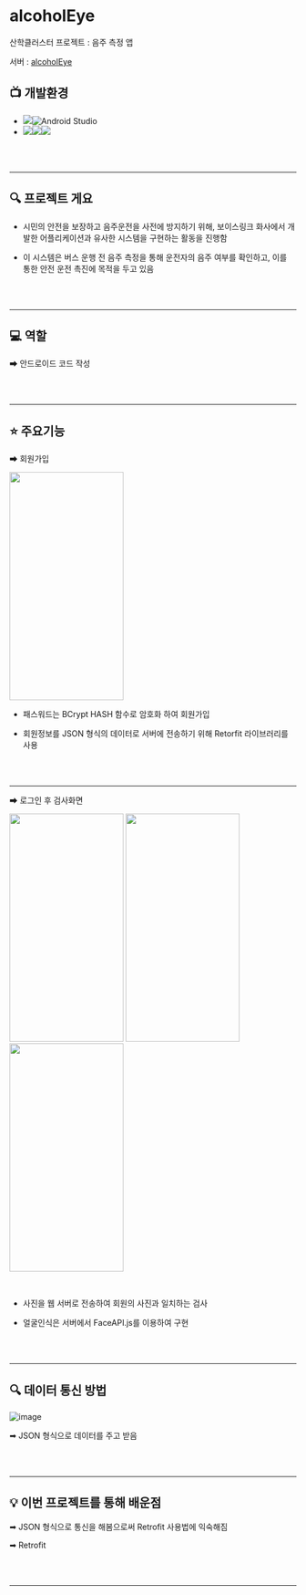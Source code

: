 # alcoholEye
산학클러스터 프로젝트 : 음주 측정 앱

서버 : [alcoholEye](https://github.com/jhchon/alcoholEye)

## 📺 개발환경
- <img src="https://img.shields.io/badge/IDE-%23121011?style=for-the-badge">![Android Studio](https://img.shields.io/badge/Android%20Studio-3DDC84.svg?&style=for-the-badge&logo=Android%20Studio&logoColor=white)
- <img src="https://img.shields.io/badge/Language-%23121011?style=for-the-badge"><img src="https://img.shields.io/badge/java-%23ED8B00?style=for-the-badge&logo=openjdk&logoColor=white"><img src="https://img.shields.io/badge/18-515151?style=for-the-badge">

<br/><br/>
<hr>

## 🔍 프로젝트 게요

- 시민의 안전을 보장하고 음주운전을 사전에 방지하기 위해, 보이스링크 화사에서 개발한 어플리케이션과 유사한 시스템을 구현하는 활동을 진행함

- 이 시스템은 버스 운행 전 음주 측정을 통해 운전자의 음주 여부를 확인하고, 이를 통한 안전 운전 촉진에 목적을 두고 있음

<br/><br/>
<hr>

## 💻 역할

➡ 안드로이드 코드 작성

<br/><br/>
<hr>

## ⭐ 주요기능

➡ 회원가입

<img src="https://github.com/moonjinho99/AlcoholEyeApp/assets/117807455/2d60cd73-b358-4692-a122-12625ea75a24" width="200" height="400">

<br/>

- 패스워드는 BCrypt HASH 함수로 암호화 하여 회원가입
  
- 회원정보를 JSON 형식의 데이터로 서버에 전송하기 위해 Retorfit 라이브러리를 사용

<br/><br/>
<hr>

➡ 로그인 후 검사화면

<img src="https://github.com/moonjinho99/AlcoholEyeApp/assets/117807455/556fbcfb-126f-448f-a66a-b3a5e18ed374" width="200" height="400"> <img src="https://github.com/moonjinho99/AlcoholEyeApp/assets/117807455/0291b914-84ea-47ac-8d58-c627c38cb249" width="200" height="400"> <img src="https://github.com/moonjinho99/AlcoholEyeApp/assets/117807455/3774b3bb-1528-4baa-994f-f56bf0e734b1" width="200" height="400">

<br/>

- 사진을 웹 서버로 전송하여 회원의 사진과 일치하는 검사

- 얼굴인식은 서버에서 FaceAPI.js를 이용하여 구현

<br/><br/>
<hr>

## 🔍 데이터 통신 방법

![image](https://github.com/moonjinho99/AlcoholEyeApp/assets/117807455/2f47b523-4b07-42ac-a8a9-ab33a947a19e)

➡ JSON 형식으로 데이터를 주고 받음

<br/><br/>
<hr>

## 💡 이번 프로젝트를 통해 배운점

➡ JSON 형식으로 통신을 해봄으로써 Retrofit 사용법에 익숙해짐

➡ Retrofit

<br/><br/>
<hr>

